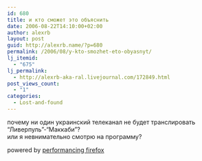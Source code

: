```yaml
---
id: 680
title: и кто сможет это объяснить
date: 2006-08-22T14:10:00+02:00
author: alexrb
layout: post
guid: http://alexrb.name/?p=680
permalink: /2006/08/y-kto-smozhet-eto-obyasnyt/
lj_itemid:
  - "675"
lj_permalink:
  - http://alexrb-aka-ral.livejournal.com/172849.html
post_views_count:
  - "1"
categories:
  - Lost-and-found
---
```

почему ни один украинский телеканал не будет транслировать &#8220;Ливерпуль&#8221;-&#8220;Маккаби&#8221;?  
или я невнимательно смотрю на программу?

<p class="poweredbyperformancing">
  powered by <a href="http://performancing.com/firefox" >performancing firefox</a>
</p>